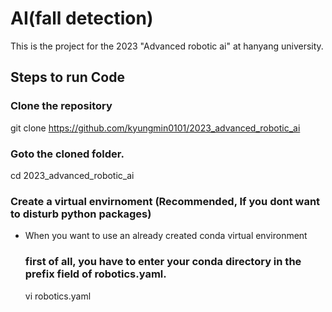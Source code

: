 # AI(fall detection)
This is the project for the 2023 "Advanced robotic ai" at hanyang university.

## Steps to run Code
### Clone the repository
  git clone https://github.com/kyungmin0101/2023_advanced_robotic_ai

### Goto the cloned folder.
  cd 2023_advanced_robotic_ai

### Create a virtual envirnoment (Recommended, If you dont want to disturb python packages)
- When you want to use an already created conda virtual environment
  ### first of all, you have to enter your conda directory in the prefix field of robotics.yaml.
  vi robotics.yaml

  
